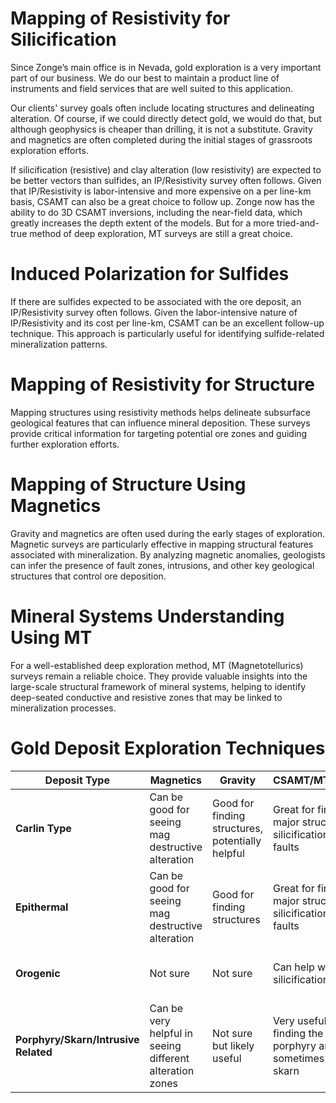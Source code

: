 # Mapping of Resistivity for Silicification

Since Zonge’s main office is in Nevada, gold exploration is a very important part of our business. We do our best to maintain a product line of instruments and field services that are well suited to this application.

Our clients' survey goals often include locating structures and delineating alteration. Of course, if we could directly detect gold, we would do that, but although geophysics is cheaper than drilling, it is not a substitute. Gravity and magnetics are often completed during the initial stages of grassroots exploration efforts.

If silicification (resistive) and clay alteration (low resistivity) are expected to be better vectors than sulfides, an IP/Resistivity survey often follows. Given that IP/Resistivity is labor-intensive and more expensive on a per line-km basis, CSAMT can also be a great choice to follow up. Zonge now has the ability to do 3D CSAMT inversions, including the near-field data, which greatly increases the depth extent of the models. But for a more tried-and-true method of deep exploration, MT surveys are still a great choice.

# Induced Polarization for Sulfides

If there are sulfides expected to be associated with the ore deposit, an IP/Resistivity survey often follows. Given the labor-intensive nature of IP/Resistivity and its cost per line-km, CSAMT can be an excellent follow-up technique. This approach is particularly useful for identifying sulfide-related mineralization patterns.

# Mapping of Resistivity for Structure

Mapping structures using resistivity methods helps delineate subsurface geological features that can influence mineral deposition. These surveys provide critical information for targeting potential ore zones and guiding further exploration efforts.

# Mapping of Structure Using Magnetics

Gravity and magnetics are often used during the early stages of exploration. Magnetic surveys are particularly effective in mapping structural features associated with mineralization. By analyzing magnetic anomalies, geologists can infer the presence of fault zones, intrusions, and other key geological structures that control ore deposition.

# Mineral Systems Understanding Using MT

For a well-established deep exploration method, MT (Magnetotellurics) surveys remain a reliable choice. They provide valuable insights into the large-scale structural framework of mineral systems, helping to identify deep-seated conductive and resistive zones that may be linked to mineralization processes.

# Gold Deposit Exploration Techniques

| Deposit Type                         | Magnetics                                                | Gravity                                          | CSAMT/MT/CSEM                                                  | IP/Resistivity                                                 | EM                                         |
| ------------------------------------ | -------------------------------------------------------- | ------------------------------------------------ | -------------------------------------------------------------- | -------------------------------------------------------------- | ------------------------------------------ |
| **Carlin Type**                      | Can be good for seeing mag destructive alteration        | Good for finding structures, potentially helpful | Great for finding major structures, silicification, and faults | Good for finding disseminated sulfides but zoning is important | Not widely used                            |
| **Epithermal**                       | Can be good for seeing mag destructive alteration        | Good for finding structures                      | Great for finding major structures, silicification, and faults | Widely used if sulfides are present                            | Not widely used                            |
| **Orogenic**                         | Not sure                                                 | Not sure                                         | Can help with silicification                                   | May have weak but noticeable IP response                       | Not widely used                            |
| **Porphyry/Skarn/Intrusive Related** | Can be very helpful in seeing different alteration zones | Not sure but likely useful                       | Very useful for finding the porphyry and sometimes the skarn   | Often very chargeable, IP is very common for porphyry systems  | Used sometimes for skarns or sulfide veins |

